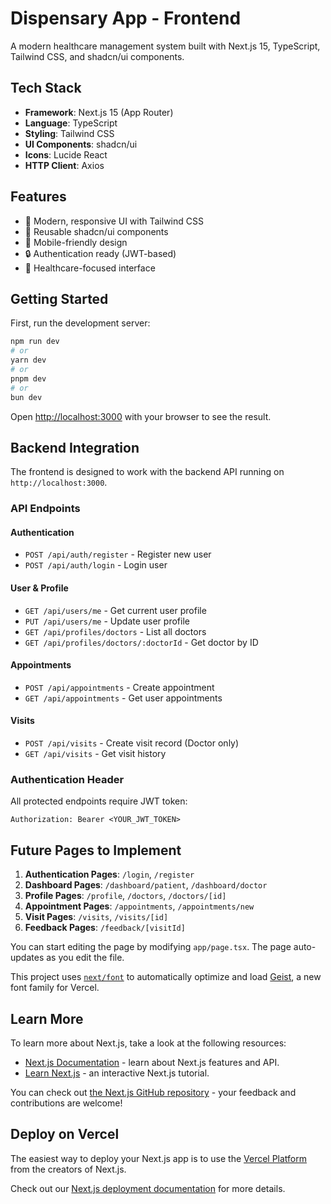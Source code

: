 # Dispensary App - Frontend

A modern healthcare management system built with Next.js 15, TypeScript, Tailwind CSS, and shadcn/ui components.

## Tech Stack

- **Framework**: Next.js 15 (App Router)
- **Language**: TypeScript
- **Styling**: Tailwind CSS
- **UI Components**: shadcn/ui
- **Icons**: Lucide React
- **HTTP Client**: Axios

## Features

- 🎨 Modern, responsive UI with Tailwind CSS
- 🧩 Reusable shadcn/ui components
- 📱 Mobile-friendly design
- 🔒 Authentication ready (JWT-based)
- 🏥 Healthcare-focused interface

## Getting Started

First, run the development server:

```bash
npm run dev
# or
yarn dev
# or
pnpm dev
# or
bun dev
```

Open [http://localhost:3000](http://localhost:3000) with your browser to see the result.

## Backend Integration

The frontend is designed to work with the backend API running on `http://localhost:3000`.

### API Endpoints

#### Authentication
- `POST /api/auth/register` - Register new user
- `POST /api/auth/login` - Login user

#### User & Profile
- `GET /api/users/me` - Get current user profile
- `PUT /api/users/me` - Update user profile
- `GET /api/profiles/doctors` - List all doctors
- `GET /api/profiles/doctors/:doctorId` - Get doctor by ID

#### Appointments
- `POST /api/appointments` - Create appointment
- `GET /api/appointments` - Get user appointments

#### Visits
- `POST /api/visits` - Create visit record (Doctor only)
- `GET /api/visits` - Get visit history

### Authentication Header

All protected endpoints require JWT token:
```
Authorization: Bearer <YOUR_JWT_TOKEN>
```

## Future Pages to Implement

1. **Authentication Pages**: `/login`, `/register`
2. **Dashboard Pages**: `/dashboard/patient`, `/dashboard/doctor`
3. **Profile Pages**: `/profile`, `/doctors`, `/doctors/[id]`
4. **Appointment Pages**: `/appointments`, `/appointments/new`
5. **Visit Pages**: `/visits`, `/visits/[id]`
6. **Feedback Pages**: `/feedback/[visitId]`


You can start editing the page by modifying `app/page.tsx`. The page auto-updates as you edit the file.

This project uses [`next/font`](https://nextjs.org/docs/app/building-your-application/optimizing/fonts) to automatically optimize and load [Geist](https://vercel.com/font), a new font family for Vercel.

## Learn More

To learn more about Next.js, take a look at the following resources:

- [Next.js Documentation](https://nextjs.org/docs) - learn about Next.js features and API.
- [Learn Next.js](https://nextjs.org/learn) - an interactive Next.js tutorial.

You can check out [the Next.js GitHub repository](https://github.com/vercel/next.js) - your feedback and contributions are welcome!

## Deploy on Vercel

The easiest way to deploy your Next.js app is to use the [Vercel Platform](https://vercel.com/new?utm_medium=default-template&filter=next.js&utm_source=create-next-app&utm_campaign=create-next-app-readme) from the creators of Next.js.

Check out our [Next.js deployment documentation](https://nextjs.org/docs/app/building-your-application/deploying) for more details.
